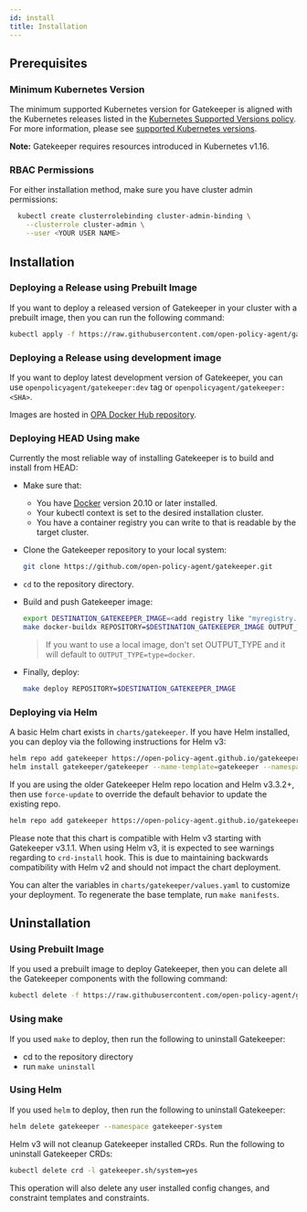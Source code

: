```yaml
---
id: install
title: Installation
---
```


## Prerequisites

### Minimum Kubernetes Version

The minimum supported Kubernetes version for Gatekeeper is aligned with the Kubernetes releases listed in the [Kubernetes Supported Versions policy](https://kubernetes.io/releases/version-skew-policy/). For more information, please see [supported Kubernetes versions](https://github.com/open-policy-agent/gatekeeper/blob/master/docs/Release_Management.md#supported-kubernetes-versions).

**Note:** Gatekeeper requires resources introduced in Kubernetes v1.16.

### RBAC Permissions

For either installation method, make sure you have cluster admin permissions:

```sh
  kubectl create clusterrolebinding cluster-admin-binding \
    --clusterrole cluster-admin \
    --user <YOUR USER NAME>
```

## Installation

### Deploying a Release using Prebuilt Image

If you want to deploy a released version of Gatekeeper in your cluster with a prebuilt image, then you can run the following command:

```sh
kubectl apply -f https://raw.githubusercontent.com/open-policy-agent/gatekeeper/3.16.0/deploy/gatekeeper.yaml
```

### Deploying a Release using development image

If you want to deploy latest development version of Gatekeeper, you can use `openpolicyagent/gatekeeper:dev` tag or `openpolicyagent/gatekeeper:<SHA>`.

Images are hosted in [OPA Docker Hub repository](https://hub.docker.com/r/openpolicyagent/gatekeeper/tags).

### Deploying HEAD Using make

Currently the most reliable way of installing Gatekeeper is to build and install from HEAD:

   * Make sure that:
       * You have [Docker](https://docs.docker.com/engine/install/) version 20.10 or later installed.
       * Your kubectl context is set to the desired installation cluster.
       * You have a container registry you can write to that is readable by the target cluster.

   * Clone the Gatekeeper repository to your local system:
     ```sh
     git clone https://github.com/open-policy-agent/gatekeeper.git
     ```

   * `cd` to the repository directory.

   * Build and push Gatekeeper image:
      ```sh
      export DESTINATION_GATEKEEPER_IMAGE=<add registry like "myregistry.docker.io/gatekeeper">
      make docker-buildx REPOSITORY=$DESTINATION_GATEKEEPER_IMAGE OUTPUT_TYPE=type=registry
      ```

      > If you want to use a local image, don't set OUTPUT_TYPE and it will default to `OUTPUT_TYPE=type=docker`.

   * Finally, deploy:
     ```sh
     make deploy REPOSITORY=$DESTINATION_GATEKEEPER_IMAGE
     ```

### Deploying via Helm

A basic Helm chart exists in `charts/gatekeeper`. If you have Helm installed, you can deploy via the following instructions for Helm v3:

```sh
helm repo add gatekeeper https://open-policy-agent.github.io/gatekeeper/charts
helm install gatekeeper/gatekeeper --name-template=gatekeeper --namespace gatekeeper-system --create-namespace
```

If you are using the older Gatekeeper Helm repo location and Helm v3.3.2+, then use `force-update` to override the default behavior to update the existing repo.

```sh
helm repo add gatekeeper https://open-policy-agent.github.io/gatekeeper/charts --force-update
```

Please note that this chart is compatible with Helm v3 starting with Gatekeeper v3.1.1. When using Helm v3, it is expected to see warnings regarding to `crd-install` hook. This is due to maintaining backwards compatibility with Helm v2 and should not impact the chart deployment.

You can alter the variables in `charts/gatekeeper/values.yaml` to customize your deployment. To regenerate the base template, run `make manifests`.

## Uninstallation

### Using Prebuilt Image

If you used a prebuilt image to deploy Gatekeeper, then you can delete all the Gatekeeper components with the following command:

  ```sh
  kubectl delete -f https://raw.githubusercontent.com/open-policy-agent/gatekeeper/3.16.0/deploy/gatekeeper.yaml
  ```

### Using make

If you used `make` to deploy, then run the following to uninstall Gatekeeper:

   * cd to the repository directory
   * run `make uninstall`

### Using Helm

If you used `helm` to deploy, then run the following to uninstall Gatekeeper:
```sh
helm delete gatekeeper --namespace gatekeeper-system
```

Helm v3 will not cleanup Gatekeeper installed CRDs. Run the following to uninstall Gatekeeper CRDs:
```sh
kubectl delete crd -l gatekeeper.sh/system=yes
```

This operation will also delete any user installed config changes, and constraint templates and constraints.

